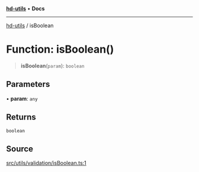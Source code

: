 [**hd-utils**](../README.md) • **Docs**

***

[hd-utils](../globals.md) / isBoolean

# Function: isBoolean()

> **isBoolean**(`param`): `boolean`

## Parameters

• **param**: `any`

## Returns

`boolean`

## Source

[src/utils/validation/isBoolean.ts:1](https://github.com/AhmadHddad/h-utils/blob/8e9e542f98b1a43a336ce585dc8666b21b0e894d/src/utils/validation/isBoolean.ts#L1)
